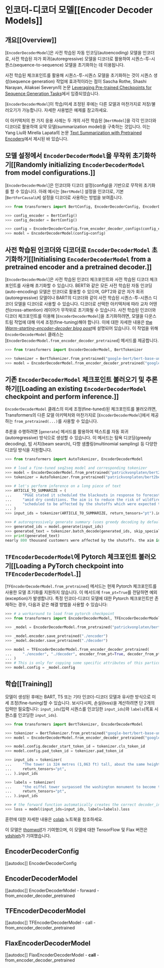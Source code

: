 <!--Copyright 2020 The HuggingFace Team. All rights reserved.

Licensed under the Apache License, Version 2.0 (the "License"); you may not use this file except in compliance with
the License. You may obtain a copy of the License at

http://www.apache.org/licenses/LICENSE-2.0

Unless required by applicable law or agreed to in writing, software distributed under the License is distributed on
an "AS IS" BASIS, WITHOUT WARRANTIES OR CONDITIONS OF ANY KIND, either express or implied. See the License for the
specific language governing permissions and limitations under the License.

⚠️ Note that this file is in Markdown but contain specific syntax for our doc-builder (similar to MDX) that may not be
rendered properly in your Markdown viewer.

-->

# 인코더-디코더 모델[[Encoder Decoder Models]]

## 개요[[Overview]]

[`EncoderDecoderModel`]은 사전 학습된 자동 인코딩(autoencoding) 모델을 인코더로, 사전 학습된 자가 회귀(autoregressive) 모델을 디코더로 활용하여 시퀀스-투-시퀀스(sequence-to-sequence) 모델을 초기화하는 데 이용됩니다.

사전 학습된 체크포인트를 활용해 시퀀스-투-시퀀스 모델을 초기화하는 것이 시퀀스 생성(sequence generation) 작업에 효과적이라는 점이 Sascha Rothe, Shashi Narayan, Aliaksei Severyn의 논문 [Leveraging Pre-trained Checkpoints for Sequence Generation Tasks](https://arxiv.org/abs/1907.12461)에서 입증되었습니다.

[`EncoderDecoderModel`]이 학습/미세 조정된 후에는 다른 모델과 마찬가지로 저장/불러오기가 가능합니다. 자세한 사용법은 예제를 참고하세요.

이 아키텍처의 한 가지 응용 사례는 두 개의 사전 학습된 [`BertModel`]을 각각 인코더와 디코더로 활용하여 요약 모델(summarization model)을 구축하는 것입니다. 이는 Yang Liu와 Mirella Lapata의 논문 [Text Summarization with Pretrained Encoders](https://arxiv.org/abs/1908.08345)에서 제시된 바 있습니다.

## 모델 설정에서 `EncoderDecoderModel`을 무작위 초기화하기[[Randomly initializing `EncoderDecoderModel` from model configurations.]]

[`EncoderDecoderModel`]은 인코더와 디코더 설정(config)을 기반으로 무작위 초기화를 할 수 있습니다. 아래 예시는 [`BertModel`] 설정을 인코더로, 기본 [`BertForCausalLM`] 설정을 디코더로 사용하는 방법을 보여줍니다.

```python
>>> from transformers import BertConfig, EncoderDecoderConfig, EncoderDecoderModel

>>> config_encoder = BertConfig()
>>> config_decoder = BertConfig()

>>> config = EncoderDecoderConfig.from_encoder_decoder_configs(config_encoder, config_decoder)
>>> model = EncoderDecoderModel(config=config)
```

## 사전 학습된 인코더와 디코더로 `EncoderDecoderModel` 초기화하기[[Initialising `EncoderDecoderModel` from a pretrained encoder and a pretrained decoder.]]

[`EncoderDecoderModel`]은 사전 학습된 인코더 체크포인트와 사전 학습된 디코더 체크포인트를 사용해 초기화할 수 있습니다. BERT와 같은 모든 사전 학습된 자동 인코딩(auto-encoding) 모델은 인코더로 활용할 수 있으며, GPT2와 같은 자가 회귀(autoregressive) 모델이나 BART의 디코더와 같이 사전 학습된 시퀀스-투-시퀀스 디코더 모델을 디코더로 사용할 수 있습니다. 디코더로 선택한 아키텍처에 따라 교차 어텐션(cross-attention) 레이어가 무작위로 초기화될 수 있습니다. 사전 학습된 인코더와 디코더 체크포인트를 이용해 [`EncoderDecoderModel`]을 초기화하려면, 모델을 다운스트림 작업에 대해 미세 조정(fine-tuning)해야 합니다. 이에 대한 자세한 내용은 [the *Warm-starting-encoder-decoder blog post*](https://huggingface.co/blog/warm-starting-encoder-decoder)에 설명되어 있습니다. 이 작업을 위해 `EncoderDecoderModel` 클래스는 [`EncoderDecoderModel.from_encoder_decoder_pretrained`] 메서드를 제공합니다.


```python
>>> from transformers import EncoderDecoderModel, BertTokenizer

>>> tokenizer = BertTokenizer.from_pretrained("google-bert/bert-base-uncased")
>>> model = EncoderDecoderModel.from_encoder_decoder_pretrained("google-bert/bert-base-uncased", "google-bert/bert-base-uncased")
```

## 기존 `EncoderDecoderModel` 체크포인트 불러오기 및 추론하기[[Loading an existing `EncoderDecoderModel` checkpoint and perform inference.]]

`EncoderDecoderModel` 클래스의 미세 조정(fine-tuned)된 체크포인트를 불러오려면, Transformers의 다른 모델 아키텍처와 마찬가지로 [`EncoderDecoderModel`]에서 제공하는 `from_pretrained(...)`를 사용할 수 있습니다.

추론을 수행하려면 [`generate`] 메서드를 활용하여 텍스트를 자동 회귀(autoregressive) 방식으로 생성할 수 있습니다. 이 메서드는 탐욕 디코딩(greedy decoding), 빔 서치(beam search), 다항 샘플링(multinomial sampling) 등 다양한 디코딩 방식을 지원합니다.

```python
>>> from transformers import AutoTokenizer, EncoderDecoderModel

>>> # load a fine-tuned seq2seq model and corresponding tokenizer
>>> model = EncoderDecoderModel.from_pretrained("patrickvonplaten/bert2bert_cnn_daily_mail")
>>> tokenizer = AutoTokenizer.from_pretrained("patrickvonplaten/bert2bert_cnn_daily_mail")

>>> # let's perform inference on a long piece of text
>>> ARTICLE_TO_SUMMARIZE = (
...     "PG&E stated it scheduled the blackouts in response to forecasts for high winds "
...     "amid dry conditions. The aim is to reduce the risk of wildfires. Nearly 800 thousand customers were "
...     "scheduled to be affected by the shutoffs which were expected to last through at least midday tomorrow."
... )
>>> input_ids = tokenizer(ARTICLE_TO_SUMMARIZE, return_tensors="pt").input_ids

>>> # autoregressively generate summary (uses greedy decoding by default)
>>> generated_ids = model.generate(input_ids)
>>> generated_text = tokenizer.batch_decode(generated_ids, skip_special_tokens=True)[0]
>>> print(generated_text)
nearly 800 thousand customers were affected by the shutoffs. the aim is to reduce the risk of wildfires. nearly 800, 000 customers were expected to be affected by high winds amid dry conditions. pg & e said it scheduled the blackouts to last through at least midday tomorrow.
```

## `TFEncoderDecoderModel`에 Pytorch 체크포인트 불러오기[[Loading a PyTorch checkpoint into `TFEncoderDecoderModel`.]]

[`TFEncoderDecoderModel.from_pretrained`] 메서드는 현재 Pytorch 체크포인트를 사용한 모델 초기화를 지원하지 않습니다. 이 메서드에 `from_pt=True`를 전달하면 예외(exception)가 발생합니다. 특정 인코더-디코더 모델에 대한 Pytorch 체크포인트만 존재하는 경우, 다음과 같은 해결 방법을 사용할 수 있습니다:

```python
>>> # a workaround to load from pytorch checkpoint
>>> from transformers import EncoderDecoderModel, TFEncoderDecoderModel

>>> _model = EncoderDecoderModel.from_pretrained("patrickvonplaten/bert2bert-cnn_dailymail-fp16")

>>> _model.encoder.save_pretrained("./encoder")
>>> _model.decoder.save_pretrained("./decoder")

>>> model = TFEncoderDecoderModel.from_encoder_decoder_pretrained(
...     "./encoder", "./decoder", encoder_from_pt=True, decoder_from_pt=True
... )
>>> # This is only for copying some specific attributes of this particular model.
>>> model.config = _model.config
```

## 학습[[Training]]

모델이 생성된 후에는 BART, T5 또는 기타 인코더-디코더 모델과 유사한 방식으로 미세 조정(fine-tuning)할 수 있습니다.
보시다시피, 손실(loss)을 계산하려면 단 2개의 입력만 필요합니다: `input_ids`(입력 시퀀스를 인코딩한 `input_ids`)와 `labels`(목표 시퀀스를 인코딩한 `input_ids`).

```python
>>> from transformers import BertTokenizer, EncoderDecoderModel

>>> tokenizer = BertTokenizer.from_pretrained("google-bert/bert-base-uncased")
>>> model = EncoderDecoderModel.from_encoder_decoder_pretrained("google-bert/bert-base-uncased", "google-bert/bert-base-uncased")

>>> model.config.decoder_start_token_id = tokenizer.cls_token_id
>>> model.config.pad_token_id = tokenizer.pad_token_id

>>> input_ids = tokenizer(
...     "The tower is 324 metres (1,063 ft) tall, about the same height as an 81-storey building, and the tallest structure in Paris. Its base is square, measuring 125 metres (410 ft) on each side.During its construction, the Eiffel Tower surpassed the Washington Monument to become the tallest man-made structure in the world, a title it held for 41 years until the Chrysler Building in New York City was  finished in 1930. It was the first structure to reach a height of 300 metres. Due to the addition of a broadcasting aerial at the top of the tower in 1957, it is now taller than the Chrysler Building by 5.2 metres (17 ft).Excluding transmitters, the Eiffel Tower is the second tallest free-standing structure in France after the Millau Viaduct.",
...     return_tensors="pt",
... ).input_ids

>>> labels = tokenizer(
...     "the eiffel tower surpassed the washington monument to become the tallest structure in the world. it was the first structure to reach a height of 300 metres in paris in 1930. it is now taller than the chrysler building by 5. 2 metres ( 17 ft ) and is the second tallest free - standing structure in paris.",
...     return_tensors="pt",
... ).input_ids

>>> # the forward function automatically creates the correct decoder_input_ids
>>> loss = model(input_ids=input_ids, labels=labels).loss
```
훈련에 대한 자세한 내용은 [colab](https://colab.research.google.com/drive/1WIk2bxglElfZewOHboPFNj8H44_VAyKE?usp=sharing#scrollTo=ZwQIEhKOrJpl) 노트북을 참조하세요. 

이 모델은 [thomwolf](https://github.com/thomwolf)가 기여했으며, 이 모델에 대한 TensorFlow 및 Flax 버전은 [ydshieh](https://github.com/ydshieh)가 기여했습니다.


## EncoderDecoderConfig

[[autodoc]] EncoderDecoderConfig

<frameworkcontent>
<pt>

## EncoderDecoderModel

[[autodoc]] EncoderDecoderModel
    - forward
    - from_encoder_decoder_pretrained

</pt>
<tf>

## TFEncoderDecoderModel

[[autodoc]] TFEncoderDecoderModel
    - call
    - from_encoder_decoder_pretrained

</tf>
<jax>

## FlaxEncoderDecoderModel

[[autodoc]] FlaxEncoderDecoderModel
    - __call__
    - from_encoder_decoder_pretrained

</jax>
</frameworkcontent>
